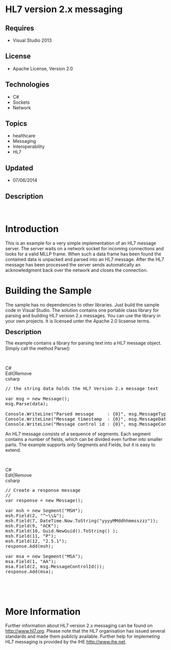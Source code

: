 # HL7 version 2.x messaging
## Requires
- Visual Studio 2013
## License
- Apache License, Version 2.0
## Technologies
- C#
- Sockets
- Network
## Topics
- healthcare
- Messaging
- Interoperability
- HL7
## Updated
- 07/06/2014
## Description

<h1>
<div class="endscriptcode">&nbsp;</div>
Introduction</h1>
<p>This is an example for a very simple implementation of an HL7 message server. The server waits on a network socket for incoming connections and looks for a valid MLLP frame. When such a data frame has been found the contained data is unpacked and parsed
 into an HL7 message. After the HL7 message has been processed the server sends automatically an acknowledgment back over the network and closes the connection.</p>
<h1><span>Building the Sample</span></h1>
<p>The sample has no dependencies to other libraries. Just build the sample code in Visual Studio. The solution contains one portable class library for parsing and building HL7 version 2.x messages. You can use the library in your own projects. It is licensed
 unter the Apache 2.0 licsense terms.</p>
<p><span style="font-size:20px; font-weight:bold">Description</span></p>
<p>The example contains a library for parsing text into a HL7 message object. Simply call the method&nbsp;Parse()&nbsp;</p>
<p>&nbsp;</p>
<div class="scriptcode">
<div class="pluginEditHolder" pluginCommand="mceScriptCode">
<div class="title"><span>C#</span></div>
<div class="pluginLinkHolder"><span class="pluginEditHolderLink">Edit</span>|<span class="pluginRemoveHolderLink">Remove</span></div>
<span class="hidden">csharp</span>

<div class="preview">
<pre class="csharp"><span class="cs__com">//&nbsp;the&nbsp;string&nbsp;data&nbsp;holds&nbsp;the&nbsp;HL7&nbsp;Version&nbsp;2.x&nbsp;message&nbsp;text&nbsp;&nbsp;</span>&nbsp;
&nbsp;
var&nbsp;msg&nbsp;=&nbsp;<span class="cs__keyword">new</span>&nbsp;Message();&nbsp;
msg.Parse(data);&nbsp;
&nbsp;
Console.WriteLine(<span class="cs__string">&quot;Parsed&nbsp;message&nbsp;&nbsp;&nbsp;&nbsp;&nbsp;:&nbsp;{0}&quot;</span>,&nbsp;msg.MessageType()&nbsp;);&nbsp;
Console.WriteLine(<span class="cs__string">&quot;Message&nbsp;timestamp&nbsp;&nbsp;:&nbsp;{0}&quot;</span>,&nbsp;msg.MessageDateTime()&nbsp;);&nbsp;
Console.WriteLine(<span class="cs__string">&quot;Message&nbsp;control&nbsp;id&nbsp;:&nbsp;{0}&quot;</span>,&nbsp;msg.MessageControlId());</pre>
</div>
</div>
</div>
<p>An HL7 message consists of a sequence of segments. Each segment contains a number of fields, which can be divided even further into smaller parts. The example supports only Segments and Fields, but it is easy to extend.</p>
<p>&nbsp;</p>
<div class="scriptcode">
<div class="pluginEditHolder" pluginCommand="mceScriptCode">
<div class="title"><span>C#</span></div>
<div class="pluginLinkHolder"><span class="pluginEditHolderLink">Edit</span>|<span class="pluginRemoveHolderLink">Remove</span></div>
<span class="hidden">csharp</span>

<div class="preview">
<pre class="csharp"><span class="cs__com">//&nbsp;Create&nbsp;a&nbsp;response&nbsp;message</span>&nbsp;
<span class="cs__com">//</span>&nbsp;
var&nbsp;response&nbsp;=&nbsp;<span class="cs__keyword">new</span>&nbsp;Message();&nbsp;
&nbsp;
var&nbsp;msh&nbsp;=&nbsp;<span class="cs__keyword">new</span>&nbsp;Segment(<span class="cs__string">&quot;MSH&quot;</span>);&nbsp;
msh.Field(<span class="cs__number">2</span>,&nbsp;<span class="cs__string">&quot;^~\\&amp;&quot;</span>);&nbsp;
msh.Field(<span class="cs__number">7</span>,&nbsp;DateTime.Now.ToString(<span class="cs__string">&quot;yyyyMMddhhmmsszzz&quot;</span>));&nbsp;
msh.Field(<span class="cs__number">9</span>,&nbsp;<span class="cs__string">&quot;ACK&quot;</span>);&nbsp;
msh.Field(<span class="cs__number">10</span>,&nbsp;Guid.NewGuid().ToString()&nbsp;);&nbsp;
msh.Field(<span class="cs__number">11</span>,&nbsp;<span class="cs__string">&quot;P&quot;</span>);&nbsp;
msh.Field(<span class="cs__number">12</span>,&nbsp;<span class="cs__string">&quot;2.5.1&quot;</span>);&nbsp;
response.Add(msh);&nbsp;
&nbsp;
var&nbsp;msa&nbsp;=&nbsp;<span class="cs__keyword">new</span>&nbsp;Segment(<span class="cs__string">&quot;MSA&quot;</span>);&nbsp;
msa.Field(<span class="cs__number">1</span>,&nbsp;<span class="cs__string">&quot;AA&quot;</span>);&nbsp;
msa.Field(<span class="cs__number">2</span>,&nbsp;msg.MessageControlId());&nbsp;
response.Add(msa);&nbsp;
</pre>
</div>
</div>
</div>
<div class="endscriptcode">&nbsp;</div>
<p>&nbsp;</p>
<h1>More Information</h1>
<p>Further information about HL7 version 2.x messaging can be found on <a href="http://www.hl7.org">
http://www.hl7.org</a>. Please note that the HL7 organisation has issued several standards and made them publicly available. Further help for implemeting HL7 messaging is provided by the IHE
<a href="http://www.ihe.net">http://www.ihe.net</a>.</p>
